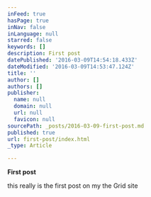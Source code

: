 ```yaml
---
inFeed: true
hasPage: true
inNav: false
inLanguage: null
starred: false
keywords: []
description: First post
datePublished: '2016-03-09T14:54:18.433Z'
dateModified: '2016-03-09T14:53:47.124Z'
title: ''
author: []
authors: []
publisher:
  name: null
  domain: null
  url: null
  favicon: null
sourcePath: _posts/2016-03-09-first-post.md
published: true
url: first-post/index.html
_type: Article

---
```

**First post**

this really is the first post on my the Grid site